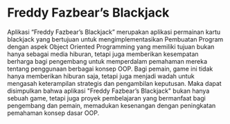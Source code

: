 # Freddy Fazbear’s Blackjack

Aplikasi “Freddy Fazbear’s Blackjack” merupakan aplikasi permainan kartu blackjack yang bertujuan untuk mengimplementasikan Pembuatan Program dengan aspek Object Oriented Programming yang memiliki tujuan bukan hanya sebagai media hiburan, tetapi juga memberikan kesempatan berharga bagi pengembang untuk memperdalam pemahaman mereka tentang penggunaan berbagai konsep OOP. Bagi pemain, game ini tidak hanya memberikan hiburan saja, tetapi juga menjadi wadah untuk mengasah keterampilan strategis dan pengambilan keputusan. Maka dapat disimpulkan bahwa aplikasi "Freddy Fazbear’s Blackjack" bukan hanya sebuah game, tetapi juga proyek pembelajaran yang bermanfaat bagi pengembang dan pemain, memadukan kesenangan dengan peningkatan pemahaman konsep dasar OOP.
